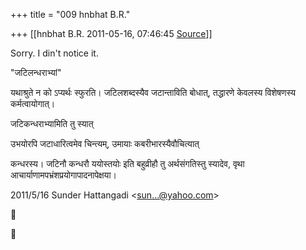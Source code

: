 +++
title = "009 hnbhat B.R."

+++
[[hnbhat B.R.	2011-05-16, 07:46:45 [Source](https://groups.google.com/g/samskrita/c/3KQj_fx2sgM)]]



Sorry. I din't notice it.

  

  

"जटिलन्धराभ्यां"

यथाश्रुते न को ऽप्यर्थः स्फुरति। जटिलशब्दस्यैव जटान्ताविति बोधात्, तद्धारणे केवलस्य विशेषणस्य कर्मत्वायोगात्।

जटिकन्धराभ्यामिति तु स्यात्

उभयोरपि जटाधारित्वमेव चिन्त्यम्, उमायाः कबरीभारस्यैवौचित्यात्

कन्धरस्य। जटिनौ कन्धरौ ययोस्तयोः इति बहुव्रीहौ तु अर्थसंगतिस्तु स्यादेव, वृथा आचार्याणामपभ्रंशप्रयोगापादनापेक्षया।

  

2011/5/16 Sunder Hattangadi \<[sun...@yahoo.com]()\>






